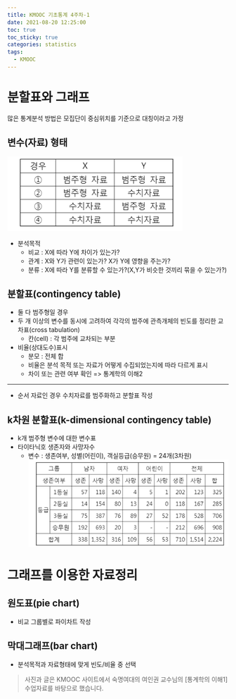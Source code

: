 ```yaml
---
title: KMOOC 기초통계 4주차-1
date: 2021-08-20 12:25:00
toc: true
toc_sticky: true
categories: statistics
tags:
  - KMOOC
---
```


# 분할표와 그래프

많은 통계분석 방법은 모집단이 중심위치를 기준으로 대칭이라고 가정

## 변수(자료) 형태
![](/assets/images/statistics/자료형태.png)

- 분석목적
  - 비교 : X에 따라 Y에 차이가 있는가?
  - 관계 : X와 Y가 관련이 있는가? X가 Y에 영향을 주는가?
  - 분류 : X에 따라 Y를 분류할 수 있는가?(X,Y가 비슷한 것끼리 묶을 수 있는가?)

## 분할표(contingency table)
- 둘 다 범주형일 경우
- 두 개 이상의 변수를 동시에 고려하여 각각의 범주에 관측개체의 빈도를 정리한 교차표(cross tabulation)
  - 칸(cell) : 각 범주에 교차되는 부분
- 비율(상대도수)표시
  - 분모 : 전체 합
  - 비율은 분석 목적 또는 자료가 어떻게 수집되었는지에 따라 다르게 표시
  - 차이 또는 관련 여부 확인 => 통계학의 이해2

***
- 순서 자료인 경우 수치자료를 범주화하고 분할표 작성

## k차원 분할표(k-dimensional contingency table)
- k개 범주형 변수에 대한 변수표
- 타이타닉호 생존자와 사망자수
  - 변수 : 생존여부, 성별(어린이), 객실등급(승무원) = 24개(3차원)  
  ![](/assets/images/statistics/titanic.png)

# 그래프를 이용한 자료정리

## 원도표(pie chart)
- 비교 그룹별로 파이차트 작성

## 막대그래프(bar chart)
- 분석목적과 자료형태에 맞게 빈도/비율 중 선택


> 사진과 글은 KMOOC 사이트에서 숙명여대의 여인권 교수님의 [통계학의 이해1] 수업자료를 바탕으로 했습니다.  
